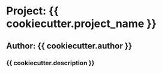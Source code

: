 # Project: {{ cookiecutter.project_name }}
## Author: {{ cookiecutter.author }}
### {{ cookiecutter.description }}